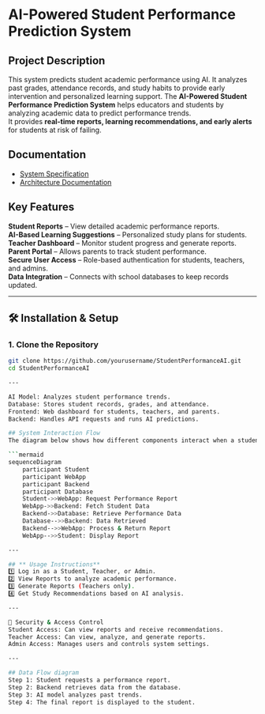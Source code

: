  # AI-Powered Student Performance Prediction System

## Project Description
This system predicts student academic performance using AI. It analyzes past grades, attendance records, and study habits to provide early intervention and personalized learning support. The **AI-Powered Student Performance Prediction System** helps educators and students by analyzing academic data to predict performance trends.  
It provides **real-time reports, learning recommendations, and early alerts** for students at risk of failing.  

## Documentation
- [System Specification](SPECIFICATION.md)
- [Architecture Documentation](ARCHITECTURE.md)


## Key Features  
**Student Reports** – View detailed academic performance reports.  
**AI-Based Learning Suggestions** – Personalized study plans for students.  
**Teacher Dashboard** – Monitor student progress and generate reports.  
**Parent Portal** – Allows parents to track student performance.  
**Secure User Access** – Role-based authentication for students, teachers, and admins.  
**Data Integration** – Connects with school databases to keep records updated.  

---

## 🛠 Installation & Setup  

### **1. Clone the Repository**  
```bash
git clone https://github.com/yourusername/StudentPerformanceAI.git
cd StudentPerformanceAI

---

AI Model: Analyzes student performance trends.
Database: Stores student records, grades, and attendance.
Frontend: Web dashboard for students, teachers, and parents.
Backend: Handles API requests and runs AI predictions.

## System Interaction Flow
The diagram below shows how different components interact when a student requests a performance report.

```mermaid
sequenceDiagram
    participant Student
    participant WebApp
    participant Backend
    participant Database
    Student->>WebApp: Request Performance Report
    WebApp->>Backend: Fetch Student Data
    Backend->>Database: Retrieve Performance Data
    Database-->>Backend: Data Retrieved
    Backend-->>WebApp: Process & Return Report
    WebApp-->>Student: Display Report

---

## ** Usage Instructions**
1️⃣ Log in as a Student, Teacher, or Admin.
2️⃣ View Reports to analyze academic performance.
3️⃣ Generate Reports (Teachers only).
4️⃣ Get Study Recommendations based on AI analysis.

---

🔐 Security & Access Control
Student Access: Can view reports and receive recommendations.
Teacher Access: Can view, analyze, and generate reports.
Admin Access: Manages users and controls system settings.

---

## Data Flow diagram 
Step 1: Student requests a performance report.
Step 2: Backend retrieves data from the database.
Step 3: AI model analyzes past trends.
Step 4: The final report is displayed to the student.